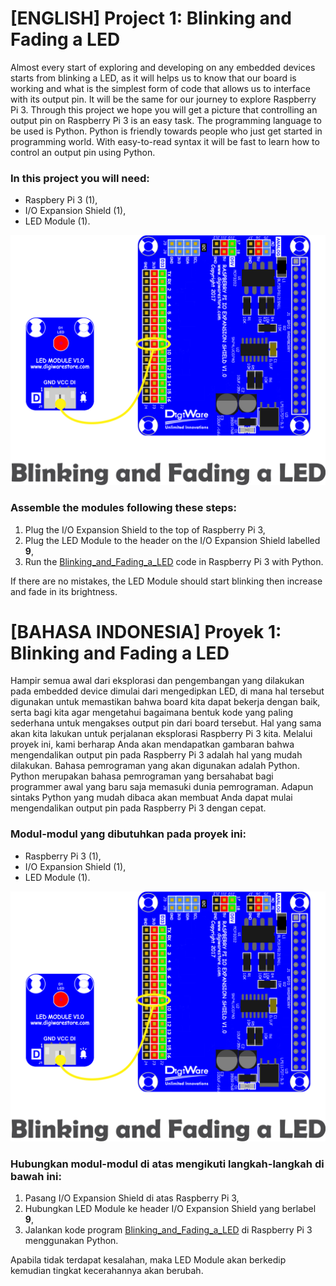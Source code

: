 # [ENGLISH] Project 1: Blinking and Fading a LED
Almost every start of exploring and developing on any embedded devices starts from blinking a LED, as it will helps us to know that our board is working and what is the simplest form of code that allows us to interface with its output pin. It will be the same for our journey to explore Raspberry Pi 3. Through this project we hope you will get a picture that controlling an output pin on Raspberry Pi 3 is an easy task. The programming language to be used is Python. Python is friendly towards people who just get started in programming world. With easy-to-read syntax it will be fast to learn how to control an output pin using Python.

### In this project you will need:
* Raspbery Pi 3 (1),
* I/O Expansion Shield (1),
* LED Module (1).

<img src="/images/blinking and fading LED.png" height="400">

### Assemble the modules following these steps:
1. Plug the I/O Expansion Shield to the top of  Raspberry Pi 3,
2. Plug the LED Module to the header on the I/O Expansion Shield labelled **9**,
3. Run the [Blinking_and_Fading_a_LED](/01_Blinking_and_Fading_a_LED/Blinking_and_Fading_a_LED.py) code in Raspberry Pi 3 with Python. 

If there are no mistakes, the LED Module should start blinking then increase and fade in its brightness.

# [BAHASA INDONESIA] Proyek 1: Blinking and Fading a LED
Hampir semua awal dari eksplorasi dan pengembangan yang dilakukan pada embedded device dimulai dari mengedipkan LED, di mana hal tersebut digunakan untuk memastikan bahwa board kita dapat bekerja dengan baik, serta bagi kita agar mengetahui bagaimana bentuk kode yang paling sederhana untuk mengakses output pin dari board tersebut. Hal yang sama akan kita lakukan untuk perjalanan eksplorasi Raspberry Pi 3 kita. Melalui proyek ini, kami berharap Anda akan mendapatkan gambaran bahwa mengendalikan output pin pada Raspberry Pi 3 adalah hal yang mudah dilakukan. Bahasa pemrograman yang akan digunakan adalah Python. Python merupakan bahasa pemrograman yang bersahabat bagi programmer awal yang baru saja memasuki dunia pemrograman. Adapun sintaks Python yang mudah dibaca akan membuat Anda dapat mulai mengendalikan output pin pada Raspberry Pi 3 dengan cepat.

### Modul-modul yang dibutuhkan pada proyek ini:
* Raspberry Pi 3 (1),
* I/O Expansion Shield (1),
* LED Module (1).

<img src="/images/blinking and fading LED.png" height="400">

### Hubungkan modul-modul di atas mengikuti langkah-langkah di bawah ini:
1. Pasang I/O Expansion Shield di atas Raspberry Pi 3,
2. Hubungkan LED Module ke header I/O Expansion Shield yang berlabel **9**,
3. Jalankan kode program [Blinking_and_Fading_a_LED](/01_Blinking_and_Fading_a_LED/Blinking_and_Fading_a_LED.py) di Raspberry Pi 3 menggunakan Python. 

Apabila tidak terdapat kesalahan, maka LED Module akan berkedip kemudian tingkat kecerahannya akan berubah.
